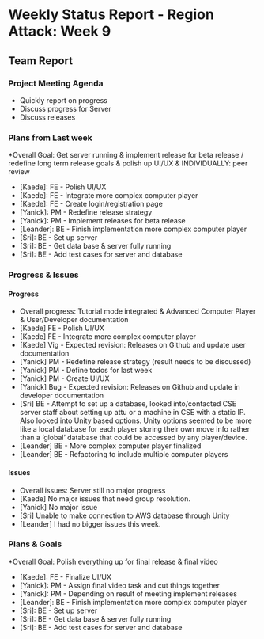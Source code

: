 # Weekly Status Report - Region Attack: Week 9

## Team Report

### Project Meeting Agenda

* Quickly report on progress
* Discuss progress for Server
* Discuss releases

### Plans from Last week
*Overall Goal: Get server running & implement release for beta release / redefine long term release goals & polish up UI/UX & INDIVIDUALLY: peer review
* [Kaede]: FE - Polish UI/UX
* [Kaede]: FE - Integrate more complex computer player
* [Kaede]: FE - Create login/registration page
* [Yanick]: PM - Redefine release strategy
* [Yanick]: PM - Implement releases for beta release
* [Leander]: BE -  Finish implementation more complex computer player
* [Sri]: BE - Set up server
* [Sri]: BE - Get data base & server fully running
* [Sri]: BE - Add test cases for server and database

### Progress & Issues

#### Progress

* Overall progress: Tutorial mode integrated & Advanced Computer Player & User/Developer documentation
* [Kaede] FE - Polish UI/UX
* [Kaede] FE - Integrate more complex computer player
* [Kaede] Vig - Expected revision: Releases on Github and update user documentation
* [Yanick] PM - Redefine release strategy (result needs to be discussed)
* [Yanick] PM - Define todos for last week
* [Yanick] PM - Create UI/UX
* [Yanick] Bug - Expected revision: Releases on Github and update in developer documentation
* [Sri] BE - Attempt to set up a database, looked into/contacted CSE server staff about setting up attu or a machine in CSE with a static IP. Also looked into Unity based options. Unity options seemed to be more like a local database for each player storing their own move info rather than a ‘global’ database that could be accessed by any player/device.
* [Leander] BE - More complex computer player finalized
* [Leander] BE - Refactoring to include multiple computer players

#### Issues
* Overall issues: Server still no major progress
* [Kaede] No major issues that need group resolution.
* [Yanick] No major issue
* [Sri] Unable to make connection to AWS database through Unity
* [Leander] I had no bigger issues this week.


### Plans & Goals
*Overall Goal: Polish everything up for final release & final video
* [Kaede]: FE - Finalize UI/UX
* [Yanick]: PM - Assign final video task and cut things together
* [Yanick]: PM - Depending on result of meeting implement releases
* [Leander]: BE -  Finish implementation more complex computer player
* [Sri]: BE - Set up server
* [Sri]: BE - Get data base & server fully running
* [Sri]: BE - Add test cases for server and database
